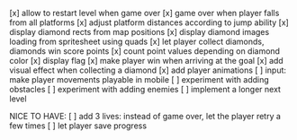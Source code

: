 [x] allow to restart level when game over
[x] game over when player falls from all platforms
[x] adjust platform distances according to jump ability
[x] display diamond rects from map positions
[x] display diamond images loading from spritesheet using quads
[x] let player collect diamonds, diamonds win score points
[x] count point values depending on diamond color
[x] display flag
[x] make player win when arriving at the goal
[x] add visual effect when collecting a diamond
[x] add player animations
[ ] input: make player movements playable in mobile
[ ] experiment with adding obstacles
[ ] experiment with adding enemies
[ ] implement a longer next level

NICE TO HAVE:
[ ] add 3 lives: instead of game over, let the player retry a few times
[ ] let player save progress

